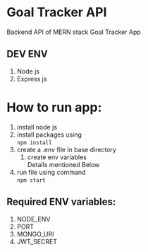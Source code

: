 # Goal Tracker API
Backend API of MERN stack Goal Tracker App

## DEV ENV
1. Node js
2. Express js

# How to run app:
1. install node js
2. install packages using  
`npm install`
3. create a .env file in base directory
   1. create env variables  
   Details mentioned Below
4. run file using command  
`npm start`

## Required ENV variables:
1. NODE_ENV
2. PORT
3. MONGO_URI
4. JWT_SECRET
